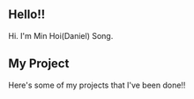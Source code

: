 ## Hello!!
Hi. I'm Min Hoi(Daniel) Song.

## My Project
Here's some of my projects that I've been done!!

